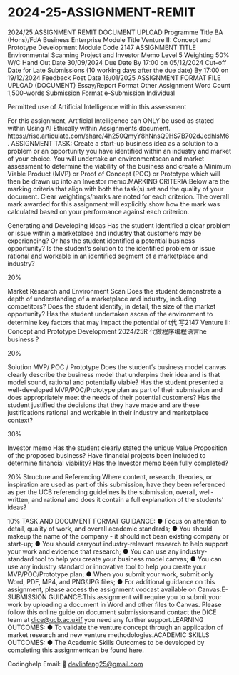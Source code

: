 # 2024-25-ASSIGNMENT-REMIT
2024/25 ASSIGNMENT REMIT
DOCUMENT UPLOAD Programme Title BA (Hons)/FdA Business Enterprise Module Title Venture II: Concept and Prototype Development Module Code 2147 ASSIGNMENT TITLE Environmental Scanning Project and Investor Memo Level 5 Weighting 50% W/C Hand Out Date 30/09/2024 Due Date By 17:00 on 05/12/2024 Cut-off Date for Late Submissions (10 working days after the due date) By 17:00 on 19/12/2024 Feedback Post Date 16/01/2025 ASSIGNMENT FORMAT FILE UPLOAD (DOCUMENT) Essay/Report Format Other Assignment Word Count 1,500-words Submission Format e-Submission Individual

Permitted use of Artificial Intelligence within this assessment

For this assignment, Artificial Intelligence can ONLY be used as stated within Using AI Ethically within Assignments document. https://rise.articulate.com/share/4h250QmyY8hNnsQ9HS7B702dJedhlsM6 . ASSIGNMENT TASK: Create a start-up business idea as a solution to a problem or an opportunity you have identified within an industry and market of your choice. You will undertake an environmentscan and market assessment to determine the viability of the business and create a Minimum Viable Product (MVP) or Proof of Concept (POC) or Prototype which will then be drawn up into an Investor memo.MARKING CRITERIA:Below are the marking criteria that align with both the task(s) set and the quality of your document.   Clear weightings/marks are noted for each criterion. The overall mark awarded for this assignment will explicitly show how the mark was calculated based on your performance against each criterion.

Generating and Developing Ideas Has the student identified a clear problem or issue within a marketplace and industry that customers may be experiencing? Or has the student identified a potential business opportunity? Is the student’s solution to the identified problem or issue rational and workable in an identified segment of a marketplace and industry?

20%

Market Research and Environment Scan Does the student demonstrate a depth of understanding of a marketplace and industry, including competitors? Does the student identify, in detail, the size of the market opportunity? Has the student undertaken ascan of the environment to determine key factors    that     may     impact     the     potential of     t代 写2147 Venture II: Concept and Prototype Development 2024/25R 代做程序编程语言he     business     ?

20%

Solution MVP/ POC / Prototype Does the student’s business model canvas clearly describe the business model that underpins their idea and is that model sound, rational and potentially viable? Has the student presented a well-developed MVP/POC/Prototype plan as part of their submission and does appropriately meet the needs of their potential customers? Has the student justified the decisions that they have made and are these justifications  rational  and  workable  in  their  industry  and marketplace context?

30%

Investor memo Has  the  student clearly   stated  the   unique  Value   Proposition  of the proposed business? Have financial projects been included to determine financial viability? Has the Investor memo been fully completed?

20% Structure and Referencing Where content, research, theories, or inspiration are used as part of this submission, have  they   been referenced  as   per  the   UCB referencing guidelines Is the submission, overall, well-written, and rational and does it contain a full explanation of the students’ ideas?

10% TASK AND DOCUMENT FORMAT GUIDANCE: ●    Focus on attention to detail, quality of work, and overall academic standards; ●    You should makeup the name of the company - it should not bean existing company or start-up; ●    You should carryout industry-relevant research to help support your work and evidence that research; ●    You can use any industry-standard tool to help you create your business model canvas; ●    You can use any industry standard or innovative tool to help you create your MVP/POC/Prototype plan; ●    When you submit your work, submit only Word, PDF, MP4, and PNG/JPG files; ●    For additional guidance on this assignment, please access the assignment vodcast available on Canvas.E-SUBMISSION GUIDANCE:This assignment will require you to submit your work by uploading a document in Word and other files to Canvas. Please follow this online guide on document submissionsand contact the DICE team at dice@ucb.ac.ukif you need any further support.LEARNING OUTCOMES: ●    To validate the venture concept through an application of market research and new venture methodologies.ACADEMIC SKILLS OUTCOMES: ●    The Academic Skills Outcomes to be developed by completing this assignmentcan be found here.

Codinghelp Email:  📧 devlinfeng25@gmail.com
